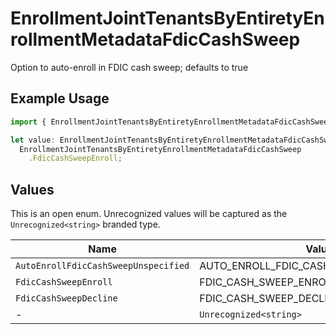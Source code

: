# EnrollmentJointTenantsByEntiretyEnrollmentMetadataFdicCashSweep

Option to auto-enroll in FDIC cash sweep; defaults to true

## Example Usage

```typescript
import { EnrollmentJointTenantsByEntiretyEnrollmentMetadataFdicCashSweep } from "@apexfintechsolutions/ascend-sdk/models/components";

let value: EnrollmentJointTenantsByEntiretyEnrollmentMetadataFdicCashSweep =
  EnrollmentJointTenantsByEntiretyEnrollmentMetadataFdicCashSweep
    .FdicCashSweepEnroll;
```

## Values

This is an open enum. Unrecognized values will be captured as the `Unrecognized<string>` branded type.

| Name                                    | Value                                   |
| --------------------------------------- | --------------------------------------- |
| `AutoEnrollFdicCashSweepUnspecified`    | AUTO_ENROLL_FDIC_CASH_SWEEP_UNSPECIFIED |
| `FdicCashSweepEnroll`                   | FDIC_CASH_SWEEP_ENROLL                  |
| `FdicCashSweepDecline`                  | FDIC_CASH_SWEEP_DECLINE                 |
| -                                       | `Unrecognized<string>`                  |